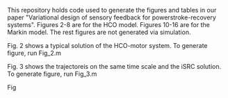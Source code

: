This repository holds code used to generate the figures and tables in our paper "Variational design of sensory feedback for powerstroke-recovery systems". Figures 2-8 are for the HCO model. Figures 10-16 are for the Markin model. The rest figures are not generated via simulation.

Fig. 2 shows a typical solution of the HCO-motor system. To generate figure, run Fig_2.m

Fig. 3 shows the trajectoreis on the same time scale and the iSRC solution. To generate figure, run Fig_3.m

Fig
